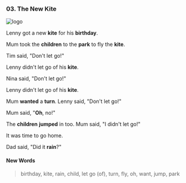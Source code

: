 ### 03. The New Kite

![logo](./02.The-New-Kite.jpg)

Lenny got a new **kite** for his **birthday**.

Mum took the **children** to the **park** to fly the **kite**.

Tim said, "Don't let go!"

Lenny didn't let go of his **kite**.

Nina said, "Don't let go!"

Lenny didn't let go of his **kite**.

Mum **wanted** a **turn**. Lenny said, "Don't let go!"

Mum said, "**Oh**, no!"

The **children** **jumped** in too. Mum said, "I didn't let go!"

It was time to go home.

Dad said, "Did it **rain**?"


#### New Words

> birthday, kite, rain, child, let go (of), turn, fly, oh, want, jump, park
